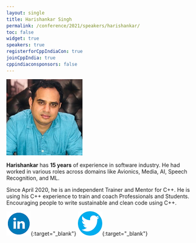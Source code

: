```yaml
---
layout: single
title: Harishankar Singh
permalink: /conference/2021/speakers/harishankar/
toc: false
widget: true
speakers: true
registerforCppIndiaCon: true
joinCppIndia: true
cppindiaconsponsors: false
---
```


![Harishankar Singh](/conference/2021/graphics/hari.jpg "Harishankar Singh")


**Harishankar** has **15 years** of experience in software industry. He had worked in various roles across domains like Avionics, Media, AI, Speech Recognition, and ML. 

Since April 2020, he is an independent Trainer and Mentor for C++. He is using his C++ experience to train and coach Professionals and Students. Encouraging people to write sustainable and clean code using C++. 

[![Harishankar Singh](/assets/images/linkedin.png "Harishankar Singh")](https://www.linkedin.com/in/harishankarsinghyadav/){:target="_blank"}
[![Harishankar Singh](/assets/images/twitter.png "Harishankar Singh")](https://twitter.com/HarishankarSY){:target="_blank"}
